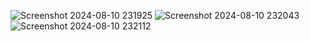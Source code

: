 ![Screenshot 2024-08-10 231925](https://github.com/user-attachments/assets/f1878897-e3a7-495c-b1a5-ec11c71671f9)
![Screenshot 2024-08-10 232043](https://github.com/user-attachments/assets/5c32cf1b-02aa-4dd8-98e7-66214859266b)
![Screenshot 2024-08-10 232112](https://github.com/user-attachments/assets/f288ec6c-0ac0-40dc-99aa-940e2db1975b)
